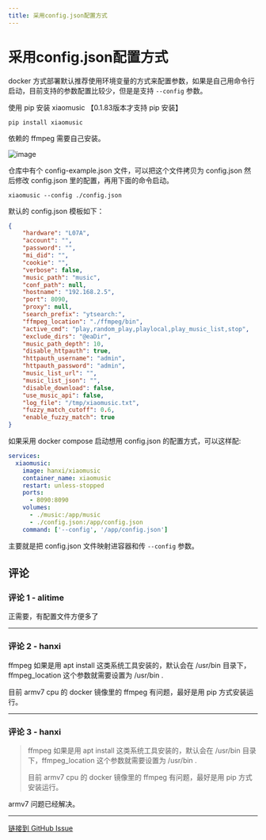 ```yaml
---
title: 采用config.json配置方式
---
```


# 采用config.json配置方式

docker 方式部署默认推荐使用环境变量的方式来配置参数，如果是自己用命令行启动，目前支持的参数配置比较少，但是是支持 `--config` 参数。

使用 pip 安装 xiaomusic 【0.1.83版本才支持 pip 安装】

```shell
pip install xiaomusic
```

依赖的 ffmpeg 需要自己安装。

![image](https://cloudflare-github-proxy.hanxi-info.workers.dev/proxy/hanxi/xiaomusic/assets/1185757/6912e3ec-c42f-42de-b027-a296f5a26ba1)

仓库中有个 config-example.json 文件，可以把这个文件拷贝为 config.json 然后修改 config.json 里的配置，再用下面的命令启动。

```shell
xiaomusic --config ./config.json
```

默认的 config.json 模板如下：

```json
{
    "hardware": "L07A",
    "account": "",
    "password": "",
    "mi_did": "",
    "cookie": "",
    "verbose": false,
    "music_path": "music",
    "conf_path": null,
    "hostname": "192.168.2.5",
    "port": 8090,
    "proxy": null,
    "search_prefix": "ytsearch:",
    "ffmpeg_location": "./ffmpeg/bin",
    "active_cmd": "play,random_play,playlocal,play_music_list,stop",
    "exclude_dirs": "@eaDir",
    "music_path_depth": 10,
    "disable_httpauth": true,
    "httpauth_username": "admin",
    "httpauth_password": "admin",
    "music_list_url": "",
    "music_list_json": "",
    "disable_download": false,
    "use_music_api": false,
    "log_file": "/tmp/xiaomusic.txt",
    "fuzzy_match_cutoff": 0.6,
    "enable_fuzzy_match": true
}
```

如果采用 docker compose 启动想用 config.json 的配置方式，可以这样配: 

```yaml
services:
  xiaomusic:
    image: hanxi/xiaomusic
    container_name: xiaomusic
    restart: unless-stopped
    ports:
      - 8090:8090
    volumes:
      - ./music:/app/music
      - ./config.json:/app/config.json
    command: ['--config', '/app/config.json']
```
主要就是把 config.json 文件映射进容器和传 `--config` 参数。

## 评论


### 评论 1 - alitime

正需要，有配置文件方便多了

---

### 评论 2 - hanxi

ffmpeg 如果是用 apt install 这类系统工具安装的，默认会在 /usr/bin 目录下，ffmpeg_location 这个参数就需要设置为 /usr/bin .

目前 armv7 cpu 的 docker 镜像里的 ffmpeg 有问题，最好是用 pip 方式安装运行。

---

### 评论 3 - hanxi

> ffmpeg 如果是用 apt install 这类系统工具安装的，默认会在 /usr/bin 目录下，ffmpeg_location 这个参数就需要设置为 /usr/bin .
> 
> 目前 armv7 cpu 的 docker 镜像里的 ffmpeg 有问题，最好是用 pip 方式安装运行。

armv7 问题已经解决。

---
[链接到 GitHub Issue](https://github.com/hanxi/xiaomusic/issues/94)
